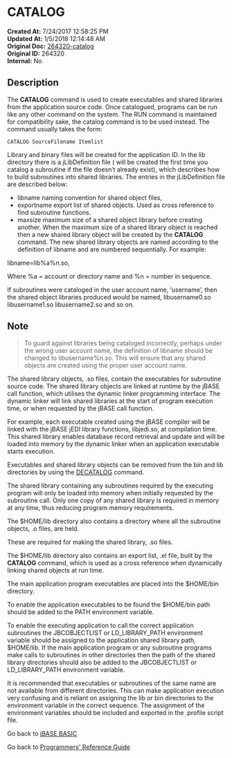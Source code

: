 # CATALOG

**Created At:** 7/24/2017 12:58:25 PM  
**Updated At:** 1/5/2018 12:14:48 AM  
**Original Doc:** [264320-catalog](https://docs.jbase.com/36868-jbase-basic/264320-catalog)  
**Original ID:** 264320  
**Internal:** No  

## Description

The **CATALOG** command is used to create executables and shared libraries from the application source code. Once catalogued, programs can be run like any other command on the system. The RUN command is maintained for compatibility sake, the catalog command is to be used instead. The command usually takes the form:

```
CATALOG SourceFilename Itemlist
```

Library and binary files will be created for the application ID. In the lib directory there is a jLibDefinition file ( will be created the first time you catalog a subroutine if the file doesn’t already exist), which describes how to build subroutines into shared libraries. The entries in the jLibDefinition file are described below:

- libname naming convention for shared object files,
- exportname export list of shared objects. Used as cross reference to find subroutine functions.
- maxsize maximum size of a shared object library before creating another. When the maximum size of a shared library object is reached then a new shared library object will be created by the **CATALOG** command. The new shared library objects are named according to the definition of libname and are numbered sequentially. For example:

libname=lib%a%n.so,

Where %a = account or directory name and %n = number in sequence.

If subroutines were cataloged in the user account name, ‘username’, then the shared object libraries produced would be named, libusername0.so libusername1.so libusername2.so and so on.

## Note

> To guard against libraries being cataloged incorrectly, perhaps under the wrong user account name, the definition of libname should be changed to libusername%n.so. This will ensure that any shared objects are created using the proper user account name.

The shared library objects, .so files, contain the executables for subroutine source code. The shared library objects are linked at runtime by the jBASE call function, which utilises the dynamic linker programming interface. The dynamic linker will link shared libraries at the start of program execution time, or when requested by the jBASE call function.

For example, each executable created using the jBASE compiler will be linked with the jBASE jEDI library functions, libjedi.so, at compilation time. This shared library enables database record retrieval and update and will be loaded into memory by the dynamic linker when an application executable starts execution.

Executables and shared library objects can be removed from the bin and lib directories by using the [DECATALOG](./../decatalog-and-delete-catalog) command.

The shared library containing any subroutines required by the executing program will only be loaded into memory when initially requested by the subroutine call. Only one copy of any shared library is required in memory at any time, thus reducing program memory requirements.

The $HOME/lib directory also contains a directory where all the subroutine objects, .o files, are held.

These are required for making the shared library, .so files.

The $HOME/lib directory also contains an export list, .el file, built by the **CATALOG** command, which is used as a cross reference when dynamically linking shared objects at run time.

The main application program executables are placed into the $HOME/bin directory.

To enable the application executables to be found the $HOME/bin path should be added to the PATH environment variable.

To enable the executing application to call the correct application subroutines the JBCOBJECTLIST or LD\_LIBRARY\_PATH environment variable should be assigned to the application shared library path, $HOME/lib. If the main application program or any subroutine programs make calls to subroutines in other directories then the path of the shared library directories should also be added to the JBCOBJECTLIST or LD\_LIBRARY\_PATH environment variable.

It is recommended that executables or subroutines of the same name are not available from different directories. This can make application execution very confusing and is reliant on assigning the lib or bin directories to the environment variable in the correct sequence. The assignment of the environment variables should be included and exported in the .profile script file.

Go back to [jBASE BASIC](./../README.md)

Go back to [Programmers' Reference Guide](./../../reference-guides/jbc/README.md)

  
<PageFooter />
